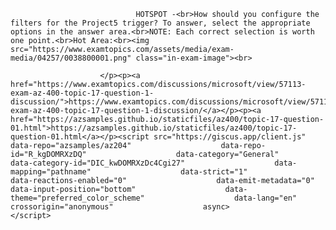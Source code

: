 <p class="card-text">
							
								HOTSPOT -<br>How should you configure the filters for the Project5 trigger? To answer, select the appropriate options in the answer area.<br>NOTE: Each correct selection is worth one point.<br>Hot Area:<br><img src="https://www.examtopics.com/assets/media/exam-media/04257/0038800001.png" class="in-exam-image"><br>
							
						</p><p><a href="https://www.examtopics.com/discussions/microsoft/view/57113-exam-az-400-topic-17-question-1-discussion/">https://www.examtopics.com/discussions/microsoft/view/57113-exam-az-400-topic-17-question-1-discussion/</a></p><p><a href="https://azsamples.github.io/staticfiles/az400/topic-17-question-01.html">https://azsamples.github.io/staticfiles/az400/topic-17-question-01.html</a></p><script src="https://giscus.app/client.js"                    data-repo="azsamples/az204"                    data-repo-id="R_kgDOMRXzDQ"                    data-category="General"                    data-category-id="DIC_kwDOMRXzDc4Cgi27"                    data-mapping="pathname"                    data-strict="1"                    data-reactions-enabled="0"                    data-emit-metadata="0"                    data-input-position="bottom"                    data-theme="preferred_color_scheme"                    data-lang="en"                    crossorigin="anonymous"                    async>                    </script>